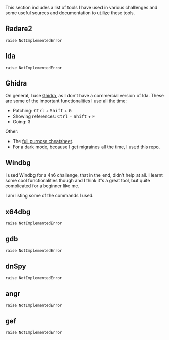 This section includes a list of tools I have used in various challenges and some useful sources and documentation to utilize these tools.

## Radare2

`raise NotImplementedError`

## Ida

`raise NotImplementedError`

## Ghidra

On general, I use [Ghidra](https://github.com/NationalSecurityAgency/ghidra), as I don't have a commercial version of Ida.
These are some of the important functionalities I use all the time:
- Patching: <kbd>Ctrl</kbd> + <kbd>Shift</kbd> + <kbd>G</kbd>
- Showing references: <kbd>Ctrl</kbd> + <kbd>Shift</kbd> + <kbd>F</kbd>
- Going: <kbd>G</kbd>

Other:
- The [full purpose cheatsheet](https://ghidra-sre.org/CheatSheet.html).
- For a dark mode, because I get migraines all the time, I used this [repo](https://github.com/zackelia/ghidra-dark).

## Windbg

I used Windbg for a 4n6 challenge, that in the end, didn't help at all. I learnt some cool functionalities though and I think it's a great tool, but quite complicated for a beginner like me.

I am listing some of the commands I used.

## x64dbg

`raise NotImplementedError`

## gdb

`raise NotImplementedError`

## dnSpy

`raise NotImplementedError`

## angr

`raise NotImplementedError`

## gef

`raise NotImplementedError`